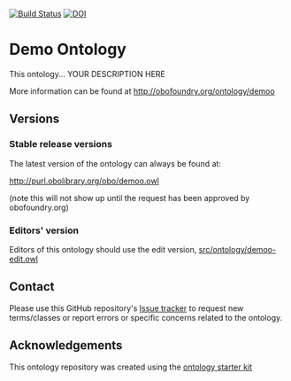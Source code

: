 [![Build Status](https://travis-ci.org/tfliss/demoo.svg?branch=master)](https://travis-ci.org/tfliss/demoo)
[![DOI](https://zenodo.org/badge/13996/tfliss/demoo.svg)](https://zenodo.org/badge/latestdoi/13996/tfliss/demoo)

# Demo Ontology

This ontology... YOUR DESCRIPTION HERE

More information can be found at http://obofoundry.org/ontology/demoo

## Versions

### Stable release versions

The latest version of the ontology can always be found at:

http://purl.obolibrary.org/obo/demoo.owl

(note this will not show up until the request has been approved by obofoundry.org)

### Editors' version

Editors of this ontology should use the edit version, [src/ontology/demoo-edit.owl](src/ontology/demoo-edit.owl)

## Contact

Please use this GitHub repository's [Issue tracker](https://github.com/tfliss/demoo/issues) to request new terms/classes or report errors or specific concerns related to the ontology.

## Acknowledgements

This ontology repository was created using the [ontology starter kit](https://github.com/INCATools/ontology-starter-kit)